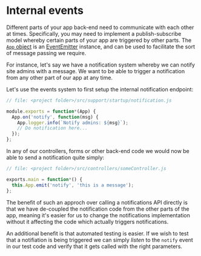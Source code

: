 # Internal events

Different parts of your app back-end need to communicate with each other at 
times. Specifically, you may need to implement a publish-subscribe model whereby 
certain parts of your app are triggered by other parts. The [`App` object](../app_configuration/Appobject.md) is an [EventEmitter](https://nodejs.org/dist/latest-v4.x/docs/api/events.html#events_class_eventemitter) 
instance, and can be used to facilitate the sort of message passing we require.

For instance, let's say we have a notification system whereby we can notify 
site admins with a message. We want to be able to trigger a notification from 
any other part of our app at any time. 

Let's use the events system to first setup the internal notification endpoint:

```javascript
// file: <project folder>/src/support/startup/notification.js

module.exports = function*(App) {
  App.on('notify', function(msg) {
    App.logger.info(`Notify admins: ${msg}`);
    // Do notification here...
  });
};
```

In any of our controllers, forms or other back-end code we would now be able to 
send a notification quite simply:

```javascript
// file: <project folder>/src/controllers/someController.js

exports.main = function*() {
  this.App.emit('notify', 'this is a message');  
};
```

The benefit of such an approch over calling a notifications API directly is that 
we have de-coupled the notification code from the other parts of the app, meaning 
it's easier for us to change the notifications implementation without it 
affecting the code which actually triggers notifications.

An additional benefit is that automated testing is easier. If we wish to test 
that a notifiation is being triggered we can simply _listen_ to the `notify` event 
in our test code and verify that it gets called with the right parameters.




